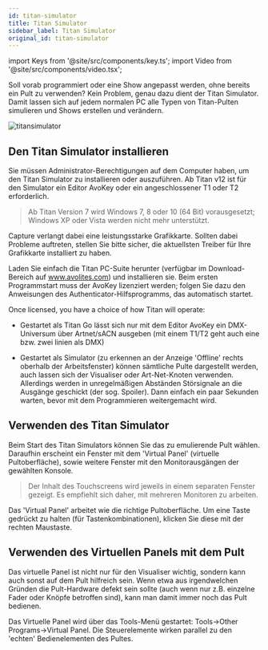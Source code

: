 ```yaml
---
id: titan-simulator
title: Titan Simulator
sidebar_label: Titan Simulator
original_id: titan-simulator
---
```


import Keys from '@site/src/components/key.ts';
import Video from '@site/src/components/video.tsx';

Soll vorab programmiert oder eine Show angepasst werden, ohne bereits
ein Pult zu verwenden? Kein Problem, genau dazu dient der Titan
Simulator. Damit lassen sich auf jedem normalen PC alle Typen von
Titan-Pulten simulieren und Shows erstellen und verändern.

![titansimulator](/docs/images/Titan-Simulator.jpeg)

## Den Titan Simulator installieren

Sie müssen Administrator-Berechtigungen auf dem Computer haben, um den
Titan Simulator zu installieren oder auszuführen. Ab Titan v12 ist für
den Simulator ein Editor AvoKey oder ein angeschlossener T1 oder T2
erforderlich.


> Ab Titan Version 7 wird Windows 7, 8 oder 10 (64 Bit) vorausgesetzt; 
Windows XP oder Vista werden nicht mehr unterstützt.                        

Capture verlangt dabei eine leistungsstarke Grafikkarte. Sollten dabei 
Probleme auftreten, stellen Sie bitte sicher, die aktuellsten Treiber
für Ihre Grafikkarte installiert zu haben.   

Laden Sie einfach die Titan PC-Suite herunter (verfügbar im
Download-Bereich auf www.avolites.com) und installieren sie. Beim ersten
Programmstart muss der AvoKey lizenziert werden; folgen Sie dazu den
Anweisungen des Authenticator-Hilfsprogramms, das automatisch startet.

Once licensed, you have a choice of how Titan will operate:

-   Gestartet als Titan Go lässt sich nur mit dem Editor AvoKey ein
    DMX-Universum über Artnet/sACN ausgeben (mit einem T1/T2 geht auch
    eine bzw. zwei linien als DMX)

-   Gestartet als Simulator (zu erkennen an der Anzeige 'Offline' rechts
    oberhalb der Arbeitsfenster) können sämtliche Pulte dargestellt
    werden, auch lassen sich der Visualiser oder Art-Net-Knoten
    verwenden. Allerdings werden in unregelmäßigen Abständen Störsignale
    an die Ausgänge geschickt (der sog. Spoiler). Dann einfach ein paar
    Sekunden warten, bevor mit dem Programmieren weitergemacht wird.

## Verwenden des Titan Simulator

Beim Start des Titan Simulators können Sie das zu emulierende Pult
wählen. Daraufhin erscheint ein Fenster mit dem 'Virtual Panel'
(virtuelle Pultoberfläche), sowie weitere Fenster mit den
Monitorausgängen der gewählten Konsole.

> Der Inhalt des Touchscreens wird jeweils in einem separaten Fenster gezeigt. Es empfiehlt sich daher, mit mehreren Monitoren zu arbeiten.

Das 'Virtual Panel' arbeitet wie die richtige Pultoberfläche. Um eine
Taste gedrückt zu halten (für Tastenkombinationen), klicken Sie diese
mit der rechten Maustaste.

## Verwenden des Virtuellen Panels mit dem Pult

Das virtuelle Panel ist nicht nur für den Visualiser wichtig, sondern
kann auch sonst auf dem Pult hilfreich sein. Wenn etwa aus irgendwelchen
Gründen die Pult-Hardware defekt sein sollte (auch wenn nur z.B.
einzelne Fader oder Knöpfe betroffen sind), kann man damit immer noch
das Pult bedienen.

Das Virtuelle Panel wird über das Tools-Menü gestartet: Tools-\>Other
Programs-\>Virtual Panel. Die Steuerelemente wirken parallel zu den
'echten' Bedienelementen des Pultes.
